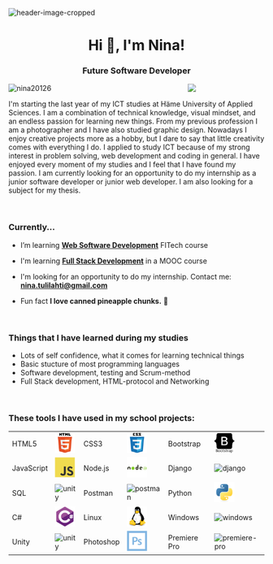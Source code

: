 ![header-image-cropped](https://github.com/nina20126/nina20126/assets/77397102/5ff92504-a4b1-443a-9fea-24bf2868f588)

<h1 align="center">Hi 👋, I'm Nina!</h1>
<h3 align="center">Future Software Developer</h3>

<img src="https://github.com/nina20126/nina20126/assets/77397102/50959b9f-4751-448b-83af-aec1bee29952" align="right" width="30%">

<p align="left"> <img src="https://komarev.com/ghpvc/?username=nina20126&label=Profile%20views&color=0e75b6&style=flat" alt="nina20126" /> </p>

I'm starting the last year of my ICT studies at Häme University of Applied Sciences. I am a combination of technical knowledge, visual mindset, and an endless passion for learning new things. From my previous profession I am a photographer and I have also studied graphic design. Nowadays I enjoy creative projects more as a hobby, but I dare to say that little creativity comes with everything I do. I applied to study ICT because of my strong interest in problem solving, web development and coding in general. I have enjoyed every moment of my studies and I feel that I have found my passion. I am currently looking for an opportunity to do my internship as a junior software developer or junior web developer. I am also looking for a subject for my thesis.
 
<br>
<h3 align="left">Currently...</h3>

- I’m learning <a href="https://fitech101.aalto.fi/web-software-development/">**Web Software Development**</a> FITech course

- I'm learning <a href="https://fullstackopen.com/">**Full Stack Development**</a> in a MOOC course

- I'm looking for an opportunity to do my internship. Contact me: **nina.tulilahti@gmail.com**

- Fun fact **I love canned pineapple chunks.** 🍍

<br>
<h3>Things that I have learned during my studies</h3>

- Lots of self confidence, what it comes for learning technical things
- Basic stucture of most programming languages
- Software development, testing and Scrum-method
- Full Stack development, HTML-protocol and Networking

<br>
<h3 align="left">These tools I have used in my school projects:</h3>

<table>
	<tr>
  <td>HTML5</td>
		<td><img src="https://raw.githubusercontent.com/devicons/devicon/master/icons/html5/html5-original-wordmark.svg" alt="html5" width="40" height="40"/></td>
  <td>CSS3</td>
		<td><img src="https://raw.githubusercontent.com/devicons/devicon/master/icons/css3/css3-original-wordmark.svg" alt="css3" width="40" height="40"/></td>
  <td>Bootstrap</td>
		<td><img src="https://raw.githubusercontent.com/devicons/devicon/master/icons/bootstrap/bootstrap-plain-wordmark.svg" alt="bootstrap" width="40" height="40"/></td>
	</tr>
	<tr>
  <td>JavaScript</td>
		<td><img src="https://raw.githubusercontent.com/devicons/devicon/master/icons/javascript/javascript-original.svg" alt="javascript" width="40" height="40"/></td>
  <td>Node.js</td>
		<td><img src="https://raw.githubusercontent.com/devicons/devicon/master/icons/nodejs/nodejs-original-wordmark.svg" alt="nodejs" width="40" height="40"/></td>
  <td>Django</td>
		<td><img src="https://cdn.worldvectorlogo.com/logos/django.svg" alt="django" width="40" height="40"/></td>
	</tr>
	<tr>
  <td>SQL</td>
		<td><img src="https://upload.wikimedia.org/wikipedia/commons/8/87/Sql_data_base_with_logo.png" alt="unity" height="40"/></td>
		<td>Postman</td>
		<td><img src="https://www.vectorlogo.zone/logos/getpostman/getpostman-icon.svg" alt="postman" width="40" height="40"/></td>
  <td>Python</td>
		<td><img src="https://raw.githubusercontent.com/devicons/devicon/master/icons/python/python-original.svg" alt="python" width="40" height="40"/></td>
	</tr>
	<tr>
		<td>C#</td>
		<td><img src="https://raw.githubusercontent.com/devicons/devicon/master/icons/csharp/csharp-original.svg" alt="csharp" width="40" height="40"/></td>
  <td>Linux</td>
		<td><img src="https://raw.githubusercontent.com/devicons/devicon/master/icons/linux/linux-original.svg" alt="linux" width="40" height="40"/></td>
  <td>Windows</td>
		<td><img src="https://upload.wikimedia.org/wikipedia/commons/thumb/4/48/Windows_logo_-_2012_%28dark_blue%29.svg/2048px-Windows_logo_-_2012_%28dark_blue%29.svg.png" alt="windows" height="40"/></td>
	</tr>
 <tr>
  <td>Unity</td>
		<td><img src="https://www.vectorlogo.zone/logos/unity3d/unity3d-icon.svg" alt="unity" width="40" height="40"/></td>
		<td>Photoshop</td>
		<td><img src="https://raw.githubusercontent.com/devicons/devicon/master/icons/photoshop/photoshop-line.svg" alt="photoshop" width="40" height="40"/></td>
  <td>Premiere Pro</td>
		<td><img src="https://upload.wikimedia.org/wikipedia/commons/thumb/f/f2/Adobe_Premiere_Pro_Logo.svg/2048px-Adobe_Premiere_Pro_Logo.svg.png" alt="premiere-pro" height="40"/></td>
	</tr>
</table>

